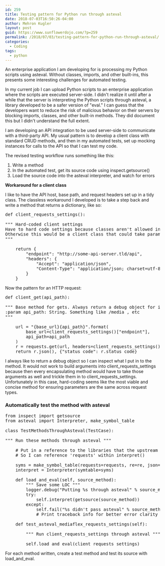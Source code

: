 ```yaml
---
id: 259
title: Testing pattern for Python run through asteval
date: 2018-07-03T16:50:26-04:00
author: Mehron Kugler
layout: post
guid: https://www.sunflowerdojo.com/?p=259
permalink: /2018/07/03/testing-pattern-for-python-run-through-asteval/
categories:
  - Coding
tags:
  - python
---
```

An enterprise application I am developing for is processing my Python scripts using asteval. Without classes, imports, and other built-ins, this presents some interesting challenges for automated testing.

<!--more-->


In my current job I can upload Python scripts to an enterprise application where the scripts are executed server-side. I didn't realize it until after a while that the server is interpreting the Python scripts through asteval, a library developed to be a safer version of "eval." I can guess that the developers want to reduce the risk of malicious behavior on their servers by blocking imports, classes, and other built-in methods. They did document this but I didn't understand the full extent.

I am developing an API integration to be used server-side to communicate with a third-party API. My usual pattern is to develop a client class with standard CRUD methods, and then in my automated tests, set up mocking instances for calls to the API so that I can test my code.

The revised testing workflow runs something like this:

  1. Write a method
  2. In the automated test, get its source code using inspect.getsource()
  3. Load the source code into the asteval interpreter, and watch for errors

**Workaround for a client class**

I like to have the API host, base path, and request headers set up in a tidy class. The classless workaround I developed is to take a step back and write a method that returns a dictionary, like so:

<pre>def client_requests_settings():

""" Hard-coded client settings
Have to hard code settings because classes aren't allowed in asteval
Otherwise this would be a client class that could take parameters
"""

    return {
        "endpoint": "http://some-api-server.tld/api",
        "headers": {
            "Accept": "application/json",
            "Content-Type": "application/json; charset=utf-8"
        }
    }
</pre>

Now the pattern for an HTTP request:

<pre>def client_get(api_path):

""" Base method for gets. Always return a debug object for inspection
:param api_path: String. Something like /media , etc
"""

    url = "{base_url}{api_path}".format(
        base_url=client_requests_settings()["endpoint"],
        api_path=api_path
    )
    r = requests.get(url, headers=client_requests_settings()["headers"])
    return r.json(), {"status_code": r.status_code}
</pre>

I always like to return a debug object so I can inspect what I put in to the method. It would not work to build arguments into client\_requests\_settings because then every encapsulating method would have to take those arguments as well and trickle them in to client\_requests\_settings. Unfortunately in this case, hard-coding seems like the most viable and concise method for ensuring parameters are the same across request types.

### Automatically test the method with asteval

<pre>from inspect import getsource
from asteval import Interpreter, make_symbol_table

class TestMethodsThroughAsteval(TestCase):

""" Run these methods through asteval """

    # Put in a reference to the libraries that the upstream server allows
    # So I can reference 'requests' within interpret()

    syms = make_symbol_table(requests=requests, re=re, json=json)
    interpret = Interpreter(symtable=syms)

    def load_and_eval(self, source_method):
        """ Save some LOC """
        logger.debug("Putting %s through asteval" % source_method)
        try:
            self.interpret(getsource(source_method))
        except:
            self.fail("%s didn't pass asteval" % source_method)
            # Print traceback info for better error clarity

    def test_asteval_mediaflex_requests_settings(self):

        """ Run client_requests_settings through asteval """

        self.load_and_eval(client_requests_settings)
</pre>

For each method written, create a test method and test its source with load\_and\_eval.

&nbsp;

